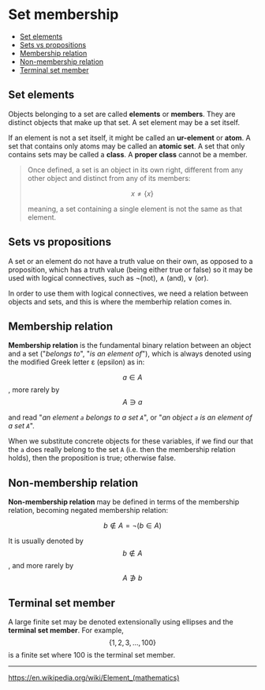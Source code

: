 # Set membership

<!-- TOC -->

- [Set elements](#set-elements)
- [Sets vs propositions](#sets-vs-propositions)
- [Membership relation](#membership-relation)
- [Non-membership relation](#non-membership-relation)
- [Terminal set member](#terminal-set-member)

<!-- /TOC -->


## Set elements

Objects belonging to a set are called **elements** or **members**. They are distinct objects that make up that set. A set element may be a set itself.

If an element is not a set itself, it might be called an **ur-element** or **atom**. A set that contains only atoms may be called an **atomic set**. A set that only contains sets may be called a **class**. A **proper class** cannot be a member.

> Once defined, a set is an object in its own right, different from any other object and distinct from any of its members:
>       
> $$x\neq \{x\}$$     
>       
> meaning, a set containing a single element is not the same as that element.



## Sets vs propositions

A set or an element do not have a truth value on their own, as opposed to a proposition, which has a truth value (being either true or false) so it may be used with logical connectives, such as ¬(not), ∧ (and), ∨ (or).

In order to use them with logical connectives, we need a relation between objects and sets, and this is where the memberhip relation comes in.

## Membership relation

**Membership relation** is the fundamental binary relation between an object and a set ("_belongs to_", "_is an element of_"), which is always denoted using the modified Greek letter ε (epsilon) as in:

$$a \in A$$, more rarely by $$A \ni a$$

and read "*an element `a` belongs to a set `A`*", or "*an object `a` is an element of a set `A`*".

When we substitute concrete objects for these variables, if we find our that the `a` does really belong to the set `A` (i.e. then the membership relation holds), then the proposition is true; otherwise false.


## Non-membership relation

**Non-membership relation** may be defined in terms of the membership relation, becoming negated membership relation:

$$b\not\in A = ¬(b\in A)$$

It is usually denoted by $$b \not\in A$$, and more rarely by $$A \not\ni b$$



## Terminal set member

A large finite set may be denoted extensionally using ellipses and the **terminal set member**. For example, $$\{1,2,3, \dots,100\}$$ is a finite set where 100 is the terminal set member.


---

https://en.wikipedia.org/wiki/Element_(mathematics)
